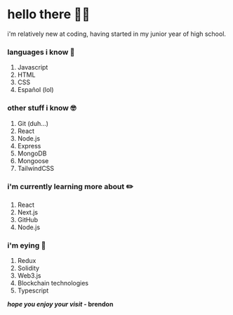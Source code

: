 # hello there 👋🏼

i'm relatively new at coding, having started in my junior year of high school.

### languages i know 🧠

1. Javascript
1. HTML
1. CSS
1. Español (lol)

### other stuff i know 🤓

1. Git (duh...)
1. React
1. Node.js
1. Express
1. MongoDB
1. Mongoose
1. TailwindCSS

### i'm currently learning more about ✏️

1. React
1. Next.js
1. GitHub
1. Node.js

### i'm eying 👀

1. Redux
1. Solidity
1. Web3.js
1. Blockchain technologies
1. Typescript

**_hope you enjoy your visit_ - brendon**
